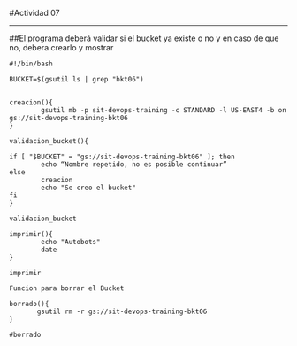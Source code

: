 #Actividad 07  
- - -  

##El programa deberá validar si el bucket ya existe o no y en caso de que no, debera crearlo y mostrar

~~~
#!/bin/bash

BUCKET=$(gsutil ls | grep "bkt06")


creacion(){
        gsutil mb -p sit-devops-training -c STANDARD -l US-EAST4 -b on gs://sit-devops-training-bkt06
}

validacion_bucket(){

if [ "$BUCKET" = "gs://sit-devops-training-bkt06" ]; then
        echo “Nombre repetido, no es posible continuar”
else
        creacion
        echo "Se creo el bucket"
fi
}

validacion_bucket

imprimir(){
        echo "Autobots"
        date
}

imprimir

Funcion para borrar el Bucket

borrado(){
       gsutil rm -r gs://sit-devops-training-bkt06
}

#borrado

~~~
